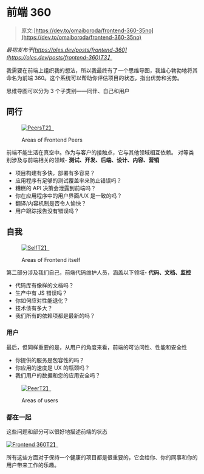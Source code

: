 # 前端 360

> 原文:[https://dev.to/omaiboroda/frontend-360-35no](https://dev.to/omaiboroda/frontend-360-35no)

*最初发布于[https://oles.dev/posts/frontend-360](https://oles.dev/posts/frontend-360)T3】*

我需要在前端上组织我的想法，所以我最终有了一个思维导图，我雄心勃勃地将其命名为前端 360。这个系统可以帮助你评估项目的状态，指出优势和劣势。

思维导图可以分为 3 个子类别——同伴、自己和用户

## [](#peers)同行

<figure>

[![Peers](../Images/5f58ed4a5b36801c51e3c630757a3fd6.png)T2】](https://res.cloudinary.com/practicaldev/image/fetch/s--u1GSkP6C--/c_limit%2Cf_auto%2Cfl_progressive%2Cq_auto%2Cw_880/https://i.imgur.com/bVGauNK.png)

<figcaption>Areas of Frontend Peers</figcaption>

</figure>

前端不能生活在真空中。作为与客户的接触点，它与其他领域相互依赖。
对等类别涉及与前端相关的领域- **测试、开发、后端、设计、内容、营销**

*   项目构建有多快，部署有多容易？
*   应用程序有足够的测试覆盖率来防止错误吗？
*   糟糕的 API 决策会泄露到前端吗？
*   你在应用程序中的用户界面/UX 是一致的吗？
*   翻译/内容机制是否令人愉快？
*   用户跟踪报告没有错误吗？

## [](#self)自我

<figure>

[![Self](../Images/6d353a256767dbd1d4a489ce20ae0adf.png)T2】](https://res.cloudinary.com/practicaldev/image/fetch/s--oWmReb1c--/c_limit%2Cf_auto%2Cfl_progressive%2Cq_auto%2Cw_880/https://i.imgur.com/LqoYd3h.png)

<figcaption>Areas of Frontend itself</figcaption>

</figure>

第二部分涉及我们自己，前端代码维护人员，涵盖以下领域- **代码、文档、监控**

*   代码库有像样的文档吗？
*   生产中有 JS 错误吗？
*   你如何应对性能退化？
*   技术债有多大？
*   我们所有的依赖项都是最新的吗？

### [](#users)用户

最后，但同样重要的是，从用户的角度来看，前端的可访问性、性能和安全性

*   你提供的服务是包容性的吗？
*   你应用的速度是 UX 的瓶颈吗？
*   我们用户的数据和您的应用安全吗？

<figure>

[![Peer](../Images/e147aec46b983ab60efeb505943d0775.png)T2】](https://res.cloudinary.com/practicaldev/image/fetch/s--fuVI41P8--/c_limit%2Cf_auto%2Cfl_progressive%2Cq_auto%2Cw_880/https://i.imgur.com/b5R3jPJ.png)

<figcaption>Areas of users</figcaption>

</figure>

### [](#all-together)都在一起

这些问题和部分可以很好地描述前端的状态

[![Frontend 360](../Images/59fac9c65f768b010d2616222f4146ca.png)T2】](https://res.cloudinary.com/practicaldev/image/fetch/s--6-v_2t1D--/c_limit%2Cf_auto%2Cfl_progressive%2Cq_auto%2Cw_880/https://i.imgur.com/UWCuhtt.png)

所有这些方面对于保持一个健康的项目都是很重要的，它会给你、你的同事和你的用户带来工作的乐趣。
